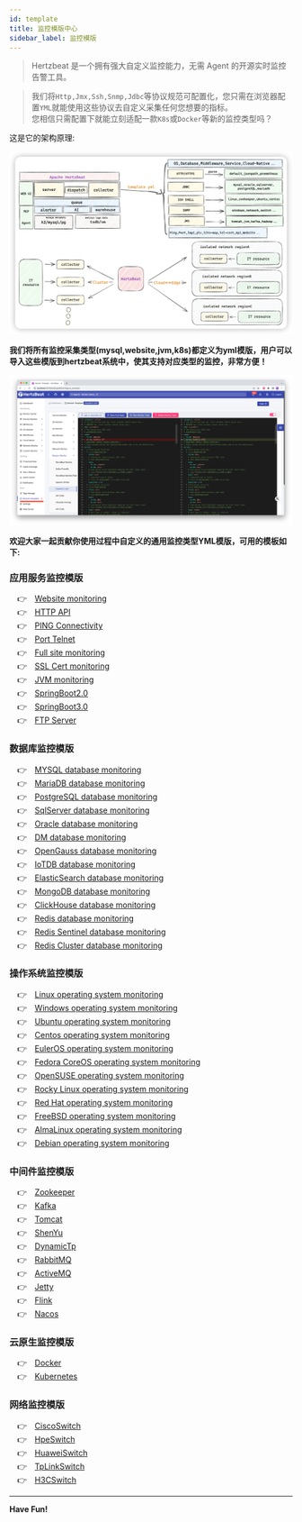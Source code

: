 ```yaml
---
id: template  
title: 监控模版中心     
sidebar_label: 监控模版
---
```


> Hertzbeat 是一个拥有强大自定义监控能力，无需 Agent 的开源实时监控告警工具。  

> 我们将`Http,Jmx,Ssh,Snmp,Jdbc`等协议规范可配置化，您只需在浏览器配置`YML`就能使用这些协议去自定义采集任何您想要的指标。    
> 您相信只需配置下就能立刻适配一款`K8s`或`Docker`等新的监控类型吗？

这是它的架构原理:   

![hertzBeat](/img/docs/hertzbeat-arch.png)

**我们将所有监控采集类型(mysql,website,jvm,k8s)都定义为yml模版，用户可以导入这些模版到hertzbeat系统中，使其支持对应类型的监控，非常方便！** 

![](/img/docs/advanced/extend-point-1.png)

**欢迎大家一起贡献你使用过程中自定义的通用监控类型YML模版，可用的模板如下:**

### 应用服务监控模版 

&emsp;&#x1F449;&emsp;[Website monitoring](https://raw.githubusercontent.com/dromara/hertzbeat/master/manager/src/main/resources/define/app-website.yml) <br />
&emsp;&#x1F449;&emsp;[HTTP API](https://raw.githubusercontent.com/dromara/hertzbeat/master/manager/src/main/resources/define/app-api.yml) <br /> 
&emsp;&#x1F449;&emsp;[PING Connectivity](https://raw.githubusercontent.com/dromara/hertzbeat/master/manager/src/main/resources/define/app-ping.yml) <br /> 
&emsp;&#x1F449;&emsp;[Port Telnet](https://raw.githubusercontent.com/dromara/hertzbeat/master/manager/src/main/resources/define/app-port.yml) <br /> 
&emsp;&#x1F449;&emsp;[Full site monitoring](https://raw.githubusercontent.com/dromara/hertzbeat/master/manager/src/main/resources/define/app-fullsite.yml) <br />
&emsp;&#x1F449;&emsp;[SSL Cert monitoring](https://raw.githubusercontent.com/dromara/hertzbeat/master/manager/src/main/resources/define/app-ssl_cert.yml) <br />
&emsp;&#x1F449;&emsp;[JVM monitoring](https://raw.githubusercontent.com/dromara/hertzbeat/master/manager/src/main/resources/define/app-jvm.yml) <br />
&emsp;&#x1F449;&emsp;[SpringBoot2.0](https://raw.githubusercontent.com/dromara/hertzbeat/master/manager/src/main/resources/define/app-springboot2.yml) <br />
&emsp;&#x1F449;&emsp;[SpringBoot3.0](https://raw.githubusercontent.com/dromara/hertzbeat/master/manager/src/main/resources/define/app-springboot3.yml) <br />
&emsp;&#x1F449;&emsp;[FTP Server](https://raw.githubusercontent.com/dromara/hertzbeat/master/manager/src/main/resources/define/app-ftp.yml) <br />

### 数据库监控模版  

&emsp;&#x1F449;&emsp;[MYSQL database monitoring](https://raw.githubusercontent.com/dromara/hertzbeat/master/manager/src/main/resources/define/app-mysql.yml) <br />
&emsp;&#x1F449;&emsp;[MariaDB database monitoring](https://raw.githubusercontent.com/dromara/hertzbeat/master/manager/src/main/resources/define/app-mariadb.yml) <br />
&emsp;&#x1F449;&emsp;[PostgreSQL database monitoring](https://raw.githubusercontent.com/dromara/hertzbeat/master/manager/src/main/resources/define/app-postgresql.yml) <br />
&emsp;&#x1F449;&emsp;[SqlServer database monitoring](https://raw.githubusercontent.com/dromara/hertzbeat/master/manager/src/main/resources/define/app-sqlserver.yml) <br />
&emsp;&#x1F449;&emsp;[Oracle database monitoring](https://raw.githubusercontent.com/dromara/hertzbeat/master/manager/src/main/resources/define/app-oracle.yml) <br />
&emsp;&#x1F449;&emsp;[DM database monitoring](https://raw.githubusercontent.com/dromara/hertzbeat/master/manager/src/main/resources/define/app-dm.yml) <br />
&emsp;&#x1F449;&emsp;[OpenGauss database monitoring](https://raw.githubusercontent.com/dromara/hertzbeat/master/manager/src/main/resources/define/app-opengauss.yml) <br />
&emsp;&#x1F449;&emsp;[IoTDB database monitoring](https://raw.githubusercontent.com/dromara/hertzbeat/master/manager/src/main/resources/define/app-iotdb.yml) <br />
&emsp;&#x1F449;&emsp;[ElasticSearch database monitoring](https://raw.githubusercontent.com/dromara/hertzbeat/master/manager/src/main/resources/define/app-elasticsearch.yml) <br />
&emsp;&#x1F449;&emsp;[MongoDB database monitoring](https://raw.githubusercontent.com/dromara/hertzbeat/master/manager/src/main/resources/define/app-mongodb.yml) <br />
&emsp;&#x1F449;&emsp;[ClickHouse database monitoring](https://raw.githubusercontent.com/dromara/hertzbeat/master/manager/src/main/resources/define/app-clickhouse.yml) <br />
&emsp;&#x1F449;&emsp;[Redis database monitoring](https://raw.githubusercontent.com/dromara/hertzbeat/master/manager/src/main/resources/define/app-redis.yml) <br />
&emsp;&#x1F449;&emsp;[Redis Sentinel database monitoring](https://raw.githubusercontent.com/dromara/hertzbeat/master/manager/src/main/resources/define/app-redis_sentinel.yml) <br />
&emsp;&#x1F449;&emsp;[Redis Cluster database monitoring](https://raw.githubusercontent.com/dromara/hertzbeat/master/manager/src/main/resources/define/app-redis_cluster.yml) <br />

### 操作系统监控模版     

&emsp;&#x1F449;&emsp;[Linux operating system monitoring](https://raw.githubusercontent.com/dromara/hertzbeat/master/manager/src/main/resources/define/app-linux.yml) <br />
&emsp;&#x1F449;&emsp;[Windows operating system monitoring](https://raw.githubusercontent.com/dromara/hertzbeat/master/manager/src/main/resources/define/app-windows.yml) <br />
&emsp;&#x1F449;&emsp;[Ubuntu operating system monitoring](https://raw.githubusercontent.com/dromara/hertzbeat/master/manager/src/main/resources/define/app-ubuntu.yml) <br />
&emsp;&#x1F449;&emsp;[Centos operating system monitoring](https://raw.githubusercontent.com/dromara/hertzbeat/master/manager/src/main/resources/define/app-centos.yml) <br />
&emsp;&#x1F449;&emsp;[EulerOS operating system monitoring](https://raw.githubusercontent.com/dromara/hertzbeat/master/manager/src/main/resources/define/app-euleros.yml) <br />
&emsp;&#x1F449;&emsp;[Fedora CoreOS operating system monitoring](https://raw.githubusercontent.com/dromara/hertzbeat/master/manager/src/main/resources/define/app-coreos.yml) <br />
&emsp;&#x1F449;&emsp;[OpenSUSE operating system monitoring](https://raw.githubusercontent.com/dromara/hertzbeat/master/manager/src/main/resources/define/app-opensuse.yml) <br />
&emsp;&#x1F449;&emsp;[Rocky Linux operating system monitoring](https://raw.githubusercontent.com/dromara/hertzbeat/master/manager/src/main/resources/define/app-rockylinux.yml) <br />
&emsp;&#x1F449;&emsp;[Red Hat operating system monitoring](https://raw.githubusercontent.com/dromara/hertzbeat/master/manager/src/main/resources/define/app-redhat.yml) <br />
&emsp;&#x1F449;&emsp;[FreeBSD operating system monitoring](https://raw.githubusercontent.com/dromara/hertzbeat/master/manager/src/main/resources/define/app-freebsd.yml) <br />
&emsp;&#x1F449;&emsp;[AlmaLinux operating system monitoring](https://raw.githubusercontent.com/dromara/hertzbeat/master/manager/src/main/resources/define/app-almalinux.yml) <br />
&emsp;&#x1F449;&emsp;[Debian operating system monitoring](https://raw.githubusercontent.com/dromara/hertzbeat/master/manager/src/main/resources/define/app-debian.yml) <br />


### 中间件监控模版

&emsp;&#x1F449;&emsp;[Zookeeper](https://raw.githubusercontent.com/dromara/hertzbeat/master/manager/src/main/resources/define/app-zookeeper.yml) <br />
&emsp;&#x1F449;&emsp;[Kafka](https://raw.githubusercontent.com/dromara/hertzbeat/master/manager/src/main/resources/define/app-kafka.yml) <br />
&emsp;&#x1F449;&emsp;[Tomcat](https://raw.githubusercontent.com/dromara/hertzbeat/master/manager/src/main/resources/define/app-tomcat.yml) <br />
&emsp;&#x1F449;&emsp;[ShenYu](https://raw.githubusercontent.com/dromara/hertzbeat/master/manager/src/main/resources/define/app-shenyu.yml) <br />
&emsp;&#x1F449;&emsp;[DynamicTp](https://raw.githubusercontent.com/dromara/hertzbeat/master/manager/src/main/resources/define/app-dynamic_tp.yml) <br />
&emsp;&#x1F449;&emsp;[RabbitMQ](https://raw.githubusercontent.com/dromara/hertzbeat/master/manager/src/main/resources/define/app-rabbitmq.yml) <br />
&emsp;&#x1F449;&emsp;[ActiveMQ](https://raw.githubusercontent.com/dromara/hertzbeat/master/manager/src/main/resources/define/app-activemq.yml) <br />
&emsp;&#x1F449;&emsp;[Jetty](https://raw.githubusercontent.com/dromara/hertzbeat/master/manager/src/main/resources/define/app-jetty.yml) <br />
&emsp;&#x1F449;&emsp;[Flink](https://raw.githubusercontent.com/dromara/hertzbeat/master/manager/src/main/resources/define/app-flink.yml) <br />
&emsp;&#x1F449;&emsp;[Nacos](https://raw.githubusercontent.com/dromara/hertzbeat/master/manager/src/main/resources/define/app-nacos.yml) <br />


### 云原生监控模版

&emsp;&#x1F449;&emsp;[Docker](https://raw.githubusercontent.com/dromara/hertzbeat/master/manager/src/main/resources/define/app-docker.yml) <br />
&emsp;&#x1F449;&emsp;[Kubernetes](https://raw.githubusercontent.com/dromara/hertzbeat/master/manager/src/main/resources/define/app-kubernetes.yml) <br />

### 网络监控模版 

&emsp;&#x1F449;&emsp;[CiscoSwitch](https://raw.githubusercontent.com/dromara/hertzbeat/master/manager/src/main/resources/define/app-cisco_switch.yml) <br />
&emsp;&#x1F449;&emsp;[HpeSwitch](https://raw.githubusercontent.com/dromara/hertzbeat/master/manager/src/main/resources/define/app-hpe_switch.yml) <br />
&emsp;&#x1F449;&emsp;[HuaweiSwitch](https://raw.githubusercontent.com/dromara/hertzbeat/master/manager/src/main/resources/define/app-huawei_switch.yml) <br />
&emsp;&#x1F449;&emsp;[TpLinkSwitch](https://raw.githubusercontent.com/dromara/hertzbeat/master/manager/src/main/resources/define/app-tplink_switch.yml) <br />
&emsp;&#x1F449;&emsp;[H3CSwitch](https://raw.githubusercontent.com/dromara/hertzbeat/master/manager/src/main/resources/define/app-h3c_switch.yml) <br />

---

**Have Fun!**
